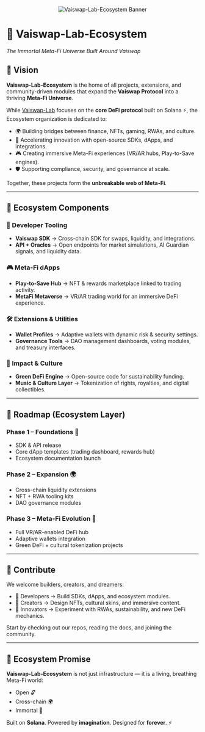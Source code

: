 <p align="center">
  <img src="https://github.com/Vaiswap-Lab-Ecosystem/Vaiswap-Lab-Ecosystem/blob/2aa926ff87392e53f2936fd160713518d0cc7aee/Vaiswap-Lab-Ecosystem.png" alt="Vaiswap-Lab-Ecosystem Banner" />
</p>

# 🌌 Vaiswap-Lab-Ecosystem  
*The Immortal Meta-Fi Universe Built Around Vaiswap*  

## 🚀 Vision  
**Vaiswap-Lab-Ecosystem** is the home of all projects, extensions, and community-driven modules that expand the **Vaiswap Protocol** into a thriving **Meta-Fi Universe**.  

While [Vaiswap-Lab](https://github.com/Vaiswap-Lab) focuses on the **core DeFi protocol** built on Solana ⚡, the Ecosystem organization is dedicated to:  

- 🌍 Building bridges between finance, NFTs, gaming, RWAs, and culture.  
- 🧠 Accelerating innovation with open-source SDKs, dApps, and integrations.  
- 🎮 Creating immersive Meta-Fi experiences (VR/AR hubs, Play-to-Save engines).  
- 🛡 Supporting compliance, security, and governance at scale.  

Together, these projects form the **unbreakable web of Meta-Fi**.  

---

## 🧩 Ecosystem Components  

### 🔗 Developer Tooling  
- **Vaiswap SDK** → Cross-chain SDK for swaps, liquidity, and integrations.  
- **API + Oracles** → Open endpoints for market simulations, AI Guardian signals, and liquidity data.  

### 🎮 Meta-Fi dApps  
- **Play-to-Save Hub** → NFT & rewards marketplace linked to trading activity.  
- **MetaFi Metaverse** → VR/AR trading world for an immersive DeFi experience.  

### 🛠 Extensions & Utilities  
- **Wallet Profiles** → Adaptive wallets with dynamic risk & security settings.  
- **Governance Tools** → DAO management dashboards, voting modules, and treasury interfaces.  

### 🌱 Impact & Culture  
- **Green DeFi Engine** → Open-source code for sustainability funding.  
- **Music & Culture Layer** → Tokenization of rights, royalties, and digital collectibles.  

---

## 📡 Roadmap (Ecosystem Layer)  

### Phase 1 – Foundations 🌱  
- SDK & API release  
- Core dApp templates (trading dashboard, rewards hub)  
- Ecosystem documentation launch  

### Phase 2 – Expansion 🌍  
- Cross-chain liquidity extensions  
- NFT + RWA tooling kits  
- DAO governance modules  

### Phase 3 – Meta-Fi Evolution 🚀  
- Full VR/AR-enabled DeFi hub  
- Adaptive wallets integration  
- Green DeFi + cultural tokenization projects  

---

## 🤝 Contribute  
We welcome builders, creators, and dreamers:  

- 🔧 Developers → Build SDKs, dApps, and ecosystem modules.  
- 🎨 Creators → Design NFTs, cultural skins, and immersive content.  
- 🌱 Innovators → Experiment with RWAs, sustainability, and new DeFi mechanics.  

Start by checking out our repos, reading the docs, and joining the community.  

---

## 🌟 Ecosystem Promise  
**Vaiswap-Lab-Ecosystem** is not just infrastructure — it is a living, breathing Meta-Fi world:  

- Open 🔓  
- Cross-chain 🌍  
- Immortal 🌌  

Built on **Solana**. Powered by **imagination**. Designed for **forever**. ⚡  
